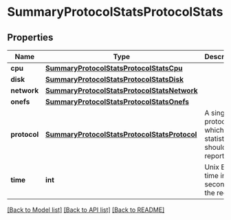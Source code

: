 # SummaryProtocolStatsProtocolStats

## Properties
Name | Type | Description | Notes
------------ | ------------- | ------------- | -------------
**cpu** | [**SummaryProtocolStatsProtocolStatsCpu**](SummaryProtocolStatsProtocolStatsCpu.md) |  | [optional] 
**disk** | [**SummaryProtocolStatsProtocolStatsDisk**](SummaryProtocolStatsProtocolStatsDisk.md) |  | [optional] 
**network** | [**SummaryProtocolStatsProtocolStatsNetwork**](SummaryProtocolStatsProtocolStatsNetwork.md) |  | [optional] 
**onefs** | [**SummaryProtocolStatsProtocolStatsOnefs**](SummaryProtocolStatsProtocolStatsOnefs.md) |  | [optional] 
**protocol** | [**SummaryProtocolStatsProtocolStatsProtocol**](SummaryProtocolStatsProtocolStatsProtocol.md) | A single protocol for which statistics should be reported. | [optional] 
**time** | **int** | Unix Epoch time in seconds of the request. | 

[[Back to Model list]](../README.md#documentation-for-models) [[Back to API list]](../README.md#documentation-for-api-endpoints) [[Back to README]](../README.md)


